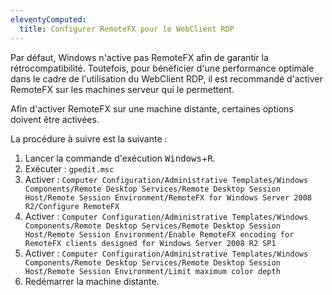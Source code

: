 ```yaml
---
eleventyComputed:
  title: Configurer RemoteFX pour le WebClient RDP
---
```

Par défaut, Windows n'active pas RemoteFX afin de garantir la rétrocompatibilité. Toutefois, pour bénéficier d'une performance optimale dans le cadre de l'utilisation du WebClient RDP, il est recommandé d'activer RemoteFX sur les machines serveur qui le permettent.  

Afin d'activer RemoteFX sur une machine distante, certaines options doivent être activées.  

La procédure à suivre est la suivante :  

1. Lancer la commande d'exécution <kbd>Windows</kbd>+<kbd>R</kbd>.
1. Exécuter : `gpedit.msc`
1. Activer : `Computer Configuration/Administrative Templates/Windows Components/Remote Desktop Services/Remote Desktop Session Host/Remote Session Environment/RemoteFX for Windows Server 2008 R2/Configure RemoteFX`
1. Activer : `Computer Configuration/Administrative Templates/Windows Components/Remote Desktop Services/Remote Desktop Session Host/Remote Session Environment/Enable RemoteFX encoding for RemoteFX clients designed for Windows Server 2008 R2 SP1`
1. Activer : `Computer Configuration/Administrative Templates/Windows Components/Remote Desktop Services/Remote Desktop Session Host/Remote Session Environment/Limit maximum color depth`
1. Redémarrer la machine distante.

